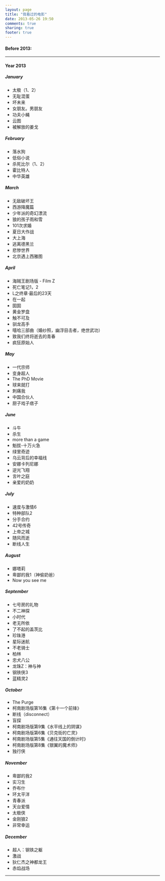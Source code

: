 ```yaml
---
layout: page
title: "我看过的电影"
date: 2013-05-26 19:50
comments: true
sharing: true
footer: true
---
```


#### Before 2013:

------

#### Year 2013

##### January

* 太极（1、2）
* 无耻混蛋
* 坏未来
* 女朋友。男朋友
* 功夫小蝇
* 云图
* 被解放的姜戈

##### February

* 落水狗
* 低俗小说
* 杀死比尔（1、2）
* 霍比特人
* 中华英雄

##### March

* 无敌破坏王
* 西游降魔篇
* 少年派的奇幻漂流
* 狼的孩子雨和雪
* 101次求婚
* 夏日大作战
* 大上海
* 逃离德黑兰
* 悲惨世界
* 北京遇上西雅图

##### April

* 海贼王剧场版 - Film Z
* 死亡笔记1，2
* L之终章·最后的23天
* 在一起
* 囡囡
* 黄金罗盘
* 触不可及
* 驯龙高手
* 嘻哈三部曲（婚纱照，幽浮目击者，绝世武功）
* 致我们终将逝去的青春
* 疯狂原始人

##### May

* 一代宗师
* 变身超人
* The PhD Movie
* 球来就打
* 刺痛我
* 中国合伙人
* 厨子戏子痞子

##### June

* 斗牛
* 杀生
* more than a game
* 魁拔-十万火急
* 绿里奇迹
* 乌云背后的幸福线
* 安娜卡列尼娜
* 逆光飞翔
* 言叶之庭
* 亲爱的奶奶

##### July

* 速度与激情6
* 特种部队2
* 分手合约
* 42号传奇
* 上帝之城
* 随风而逝
* 断线人生

##### August

* 娜塔莉
* 卑鄙的我1（神偷奶爸）
* Now you see me

##### September

* 七号房的礼物
* 不二神探
* 小时代 
* 老无所依
* 了不起的盖茨比
* 珍珠港
* 星际迷航
* 不老骑士
* 柏林
* 忠犬八公
* 龙珠Z：神与神
* 钢铁侠3
* 蓝精灵2

##### October

* The Purge
* 柯南剧场版第16集《第十一个前锋》
* 断线（disconnect）
* 盲探
* 柯南剧场版第9集《水平线上的阴谋》
* 柯南剧场版第6集《贝克街的亡灵》
* 柯南剧场版第5集《通往天国的倒计时》
* 柯南剧场版第8集《银翼的魔术师》
* 独行侠

##### November

* 卑鄙的我2
* 实习生
* 乔布什
* 环太平洋
* 青春派
* 天台爱情
* 太极侠
* 金刚狼2
* 非常幸运

##### December

* 超人：钢铁之躯
* 激战
* 狄仁杰之神都龙王
* 赤焰战场

------
